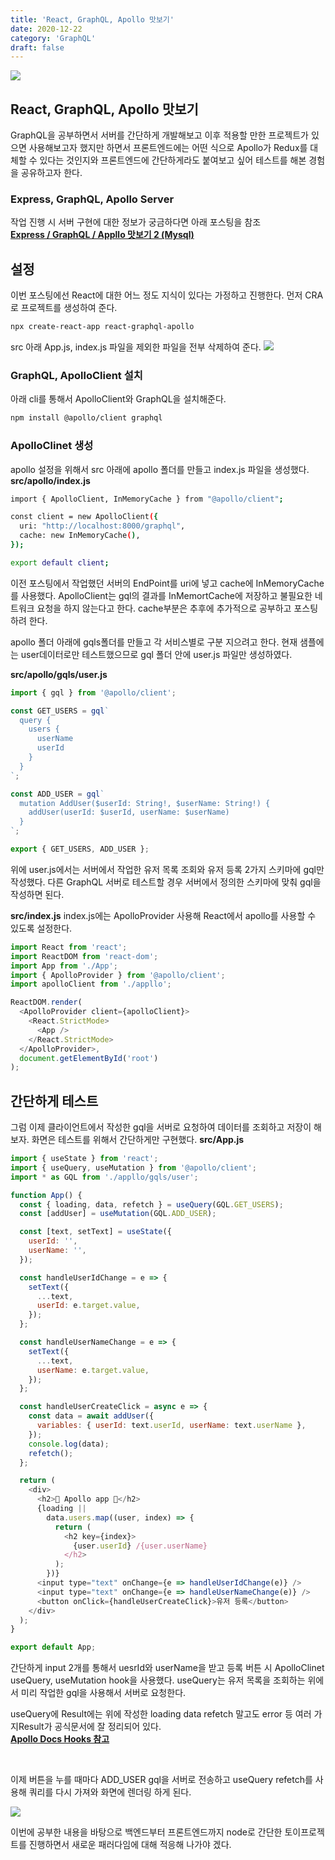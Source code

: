 ```yaml
---
title: 'React, GraphQL, Apollo 맛보기'
date: 2020-12-22
category: 'GraphQL'
draft: false
---
```


![](./images/banner/react.png)

## React, GraphQL, Apollo 맛보기

GraphQL을 공부하면서 서버를 간단하게 개발해보고 이후 적용할 만한 프로젝트가 있으면 사용해보고자 했지만
하면서 프론트엔드에는 어떤 식으로 Apollo가 Redux를 대체할 수 있다는 것인지와 프론트엔드에 간단하게라도
붙여보고 싶어 테스트를 해본 경험을 공유하고자 한다.

### Express, GraphQL, Apollo Server

작업 진행 시 서버 구현에 대한 정보가 궁금하다면 아래 포스팅을 참조 <br />
[**Express / GraphQL / Appllo 맛보기 2 (Mysql)**](/development/express_graphql_apollo2/)

## 설정

이번 포스팅에선 React에 대한 어느 정도 지식이 있다는 가정하고 진행한다.
먼저 CRA로 프로젝트를 생성하여 준다.

```bash
npx create-react-app react-graphql-apollo
```

src 아래 App.js, index.js 파일을 제외한 파일을 전부 삭제하여 준다.
![](./images/react/react_grapqh_appllo_1.png)

### GraphQL, ApolloClient 설치

아래 cli를 통해서 ApolloClient와 GraphQL을 설치해준다.

```bash
npm install @apollo/client graphql
```

### ApolloClinet 생성

apollo 설정을 위해서 src 아래에 apollo 폴더를 만들고 index.js 파일을 생성했다.
**src/apollo/index.js**

```bash
import { ApolloClient, InMemoryCache } from "@apollo/client";

const client = new ApolloClient({
  uri: "http://localhost:8000/graphql",
  cache: new InMemoryCache(),
});

export default client;
```

이전 포스팅에서 작업했던 서버의 EndPoint를 uri에 넣고 cache에 InMemoryCache를 사용했다.
ApolloClient는 gql의 결과를 InMemortCache에 저장하고 불필요한 네트워크 요청을 하지 않는다고 한다.
cache부분은 추후에 추가적으로 공부하고 포스팅하려 한다.

apollo 폴더 아래에 gqls폴더를 만들고 각 서비스별로 구분 지으려고 한다. 현재 샘플에는 user데이터로만 테스트했으므로 gql 폴더 안에 user.js 파일만 생성하였다.

**src/apollo/gqls/user.js**

```js
import { gql } from '@apollo/client';

const GET_USERS = gql`
  query {
    users {
      userName
      userId
    }
  }
`;

const ADD_USER = gql`
  mutation AddUser($userId: String!, $userName: String!) {
    addUser(userId: $userId, userName: $userName)
  }
`;

export { GET_USERS, ADD_USER };
```

위에 user.js에서는 서버에서 작업한 유저 목록 조회와 유저 등록 2가지 스키마에 gql만 작성했다.
다른 GraphQL 서버로 테스트할 경우 서버에서 정의한 스키마에 맞춰 gql을 작성하면 된다.

**src/index.js**
index.js에는 ApolloProvider 사용해 React에서 apollo를 사용할 수 있도록 설정한다.

```js
import React from 'react';
import ReactDOM from 'react-dom';
import App from './App';
import { ApolloProvider } from '@apollo/client';
import apolloClient from './appllo';

ReactDOM.render(
  <ApolloProvider client={apolloClient}>
    <React.StrictMode>
      <App />
    </React.StrictMode>
  </ApolloProvider>,
  document.getElementById('root')
);
```

## 간단하게 테스트

그럼 이제 클라이언트에서 작성한 gql을 서버로 요청하여 데이터를 조회하고 저장이 해보자.
화면은 테스트를 위해서 간단하게만 구현했다.
**src/App.js**

```js
import { useState } from 'react';
import { useQuery, useMutation } from '@apollo/client';
import * as GQL from './appllo/gqls/user';

function App() {
  const { loading, data, refetch } = useQuery(GQL.GET_USERS);
  const [addUser] = useMutation(GQL.ADD_USER);

  const [text, setText] = useState({
    userId: '',
    userName: '',
  });

  const handleUserIdChange = e => {
    setText({
      ...text,
      userId: e.target.value,
    });
  };

  const handleUserNameChange = e => {
    setText({
      ...text,
      userName: e.target.value,
    });
  };

  const handleUserCreateClick = async e => {
    const data = await addUser({
      variables: { userId: text.userId, userName: text.userName },
    });
    console.log(data);
    refetch();
  };

  return (
    <div>
      <h2>🚀 Apollo app 🚀</h2>
      {loading ||
        data.users.map((user, index) => {
          return (
            <h2 key={index}>
              {user.userId} /{user.userName}
            </h2>
          );
        })}
      <input type="text" onChange={e => handleUserIdChange(e)} />
      <input type="text" onChange={e => handleUserNameChange(e)} />
      <button onClick={handleUserCreateClick}>유저 등록</button>
    </div>
  );
}

export default App;
```

간단하게 input 2개를 통해서 uesrId와 userName을 받고 등록 버튼 시 ApolloClinet useQuery, useMutation
hook을 사용했다. useQuery는 유저 목록을 조회하는 위에서 미리 작업한 gql을 사용해서 서버로 요청한다.

useQuery에 Result에는 위에 작성한 loading data refetch 말고도 error 등 여러 가지Result가 공식문서에
잘 정리되어 있다. <br />
[**Apollo Docs Hooks 참고**](https://www.apollographql.com/docs/react/api/react/hooks/)

<br />

이제 버튼을 누를 때마다 ADD_USER gql을 서버로 전송하고 useQuery refetch를 사용해 쿼리를 다시 가져와
화면에 렌더링 하게 된다.

![](./images/react/react_grapqh_appllo_2.png)

이번에 공부한 내용을 바탕으로 백엔드부터 프론트엔드까지 node로 간단한 토이프로젝트를 진행하면서
새로운 패러다임에 대해 적응해 나가야 겠다.
